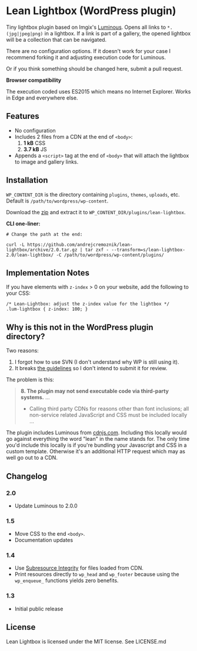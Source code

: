 # Lean Lightbox (WordPress plugin)

Tiny lightbox plugin based on Imgix's [Luminous](https://github.com/imgix/luminous). Opens all links to `*.(jpg|jpeg|png)` in a lightbox. If a link is part of a gallery, the opened lightbox will be a collection that can be navigated.

There are no configuration options. If it doesn't work for your case I recommend forking it and adjusting execution code for Luminous.

Or if you think something should be changed here, submit a pull request.

**Browser compatibility**

The execution coded uses ES2015 which means no Internet Explorer. Works in Edge and everywhere else.


## Features

* No configuration
* Includes 2 files from a CDN at the end of `<body>`:
  1. **1 kB** CSS
  2. **3.7 kB** JS
* Appends a `<script>` tag at the end of `<body>` that will attach the lightbox to image and gallery links.


## Installation

`WP_CONTENT_DIR` is the directory containing `plugins`, `themes`, `uploads`, etc. Default is `/path/to/wordpress/wp-content`.

Download the [zip](https://github.com/andrejcremoznik/lean-lightbox/archive/2.0.zip) and extract it to `WP_CONTENT_DIR/plugins/lean-lightbox`.

**CLI one-liner:**

```
# Change the path at the end:

curl -L https://github.com/andrejcremoznik/lean-lightbox/archive/2.0.tar.gz | tar zxf - --transform=s/lean-lightbox-2.0/lean-lightbox/ -C /path/to/wordpress/wp-content/plugins/
```


## Implementation Notes

If you have elements with `z-index` > 0 on your website, add the following to your CSS:

```
/* Lean-Lightbox: adjust the z-index value for the lightbox */
.lum-lightbox { z-index: 100; }
```


## Why is this not in the WordPress plugin directory?

Two reasons:

1. I forgot how to use SVN (I don't understand why WP is still using it).
2. It breaks [the guidelines](https://developer.wordpress.org/plugins/wordpress-org/detailed-plugin-guidelines/#8-the-plugin-may-not-send-executable-code-via-third-party-systems) so I don't intend to submit it for review.

The problem is this:

> **8. The plugin may not send executable code via third-party systems.**
> ...
> * Calling third party CDNs for reasons other than font inclusions; all non-service related JavaScript and CSS must be included locally
> ...

The plugin includes Luminous from [cdnjs.com](https://cdnjs.com/libraries/luminous-lightbox). Including this locally would go against everything the word "lean" in the name stands for. The only time you'd include this locally is if you're bundling your Javascript and CSS in a custom template. Otherwise it's an additional HTTP request which may as well go out to a CDN.


## Changelog

### 2.0

* Update Luminous to 2.0.0

### 1.5

* Move CSS to the end `<body>`.
* Documentation updates

### 1.4

* Use [Subresource Integrity](https://developer.mozilla.org/en-US/docs/Web/Security/Subresource_Integrity) for files loaded from CDN.
* Print resources directly to `wp_head` and `wp_footer` because using the `wp_enqueue_` functions yields zero benefits.

### 1.3

* Initial public release


## License

Lean Lightbox is licensed under the MIT license. See LICENSE.md
